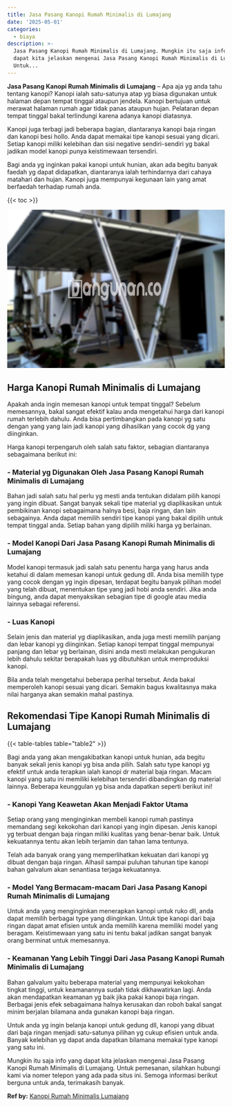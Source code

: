 ```yaml
---
title: Jasa Pasang Kanopi Rumah Minimalis di Lumajang
date: '2025-05-01'
categories:
  - biaya
description: >-
  Jasa Pasang Kanopi Rumah Minimalis di Lumajang. Mungkin itu saja info yang
  dapat kita jelaskan mengenai Jasa Pasang Kanopi Rumah Minimalis di Lumajang.
  Untuk...
---
```


**Jasa Pasang Kanopi Rumah Minimalis di Lumajang** – Apa aja yg anda tahu tentang kanopi? Kanopi ialah satu-satunya atap yg biasa digunakan untuk halaman depan tempat tinggal ataupun jendela. Kanopi bertujuan untuk merawat halaman rumah agar tidak panas ataupun hujan. Pelataran depan tempat tinggal bakal terlindungi karena adanya kanopi diatasnya.

Kanopi juga terbagi jadi beberapa bagian, diantaranya kanopi baja ringan dan kanopi besi hollo. Anda dapat memakai tipe kanopi sesuai yang dicari. Setiap kanopi miliki kelebihan dan sisi negative sendiri-sendiri yg bakal jadikan model kanopi punya keistimewaan tersendiri.

Bagi anda yg inginkan pakai kanopi untuk hunian, akan ada begitu banyak faedah yg dapat didapatkan, diantaranya ialah terhindarnya dari cahaya matahari dan hujan. Kanopi juga mempunyai kegunaan lain yang amat berfaedah terhadap rumah anda.

{{< toc >}}

![Jasa Pasang Kanopi Rumah Minimalis di Lumajang](/images/harga-kanopi-minimalis-60.png)

## Harga Kanopi Rumah Minimalis di Lumajang

Apakah anda ingin memesan kanopi untuk tempat tinggal? Sebelum memesannya, bakal sangat efektif kalau anda mengetahui harga dari kanopi rumah terlebih dahulu. Anda bisa pertimbangkan pada kanopi yg satu dengan yang yang lain jadi kanopi yang dihasilkan yang cocok dg yang diinginkan.

Harga kanopi terpengaruh oleh salah satu faktor, sebagian diantaranya sebagaimana berikut ini:

### \- Material yg Digunakan Oleh Jasa Pasang Kanopi Rumah Minimalis di Lumajang

Bahan jadi salah satu hal perlu yg mesti anda tentukan didalam pilih kanopi yang ingin dibuat. Sangat banyak sekali tipe material yg diaplikasikan untuk pembikinan kanopi sebagaimana halnya besi, baja ringan, dan lain sebagainya. Anda dapat memilih sendiri tipe kanopi yang bakal dipilih untuk tempat tinggal anda. Setiap bahan yang dipilih miliki harga yg berlainan.

### \- Model Kanopi Dari Jasa Pasang Kanopi Rumah Minimalis di Lumajang

Model kanopi termasuk jadi salah satu penentu harga yang harus anda ketahui di dalam memesan kanopi untuk gedung dll. Anda bisa memilih type yang cocok dengan yg ingin dipesan, terdapat begitu banyak pilihan model yang telah dibuat, menentukan tipe yang jadi hobi anda sendiri. Jika anda bingung, anda dapat menyaksikan sebagian tipe di google atau media lainnya sebagai referensi.

### \- Luas Kanopi

Selain jenis dan material yg diaplikasikan, anda juga mesti memilih panjang dan lebar kanopi yg diinginkan. Setiap kanopi tempat tinggal mempunyai panjang dan lebar yg berlainan, disini anda mesti melakukan pengukuran lebih dahulu sekitar berapakah luas yg dibutuhkan untuk memproduksi kanopi.

Bila anda telah mengetahui beberapa perihal tersebut. Anda bakal memperoleh kanopi sesuai yang dicari. Semakin bagus kwalitasnya maka nilai harganya akan semakin mahal pastinya.

## Rekomendasi Tipe Kanopi Rumah Minimalis di Lumajang

{{< table-tables table="table2" >}}

Bagi anda yang akan mengakibatkan kanopi untuk hunian, ada begitu banyak sekali jenis kanopi yg bisa anda pilih. Salah satu type kanopi yg efektif untuk anda terapkan ialah kanopi dr material baja ringan. Macam kanopi yang satu ini memiliki kelebihan tersendiri dibandingkan dg material lainnya. Beberapa keunggulan yg bisa anda dapatkan seperti berikut ini!

### \- Kanopi Yang Keawetan Akan Menjadi Faktor Utama

Setiap orang yang menginginkan membeli kanopi rumah pastinya memandang segi kekokohan dari kanopi yang ingin dipesan. Jenis kanopi yg terbuat dengan baja ringan miliki kualitas yang benar-benar baik. Untuk kekuatannya tentu akan lebih terjamin dan tahan lama tentunya.

Telah ada banyak orang yang memperlihatkan kekuatan dari kanopi yg dibuat dengan baja ringan. Alhasil sampai puluhan tahunan tipe kanopi bahan galvalum akan senantiasa terjaga kekuatannya.

### \- Model Yang Bermacam-macam Dari Jasa Pasang Kanopi Rumah Minimalis di Lumajang

Untuk anda yang menginginkan menerapkan kanopi untuk ruko dll, anda dapat memilih berbagai type yang diinginkan. Untuk tipe kanopi dari baja ringan dapat amat efisien untuk anda memilih karena memiliki model yang beragam. Keistimewaan yang satu ini tentu bakal jadikan sangat banyak orang berminat untuk memesannya.

### \- Keamanan Yang Lebih Tinggi Dari Jasa Pasang Kanopi Rumah Minimalis di Lumajang

Bahan galvalum yaitu beberapa material yang mempunyai kekokohan tingkat tinggi, untuk keamanannya sudah tidak dikhawatirkan lagi. Anda akan mendapatkan keamanan yg baik jika pakai kanopi baja ringan. Berbagai jenis efek sebagaimana halnya kerusakan dan roboh bakal sangat minim berjalan bilamana anda gunakan kanopi baja ringan.

Untuk anda yg ingin belanja kanopi untuk gedung dll, kanopi yang dibuat dari baja ringan menjadi satu-satunya pilihan yg cukup efisien untuk anda. Banyak kelebihan yg dapat anda dapatkan bilamana memakai type kanopi yang satu ini.

Mungkin itu saja info yang dapat kita jelaskan mengenai Jasa Pasang Kanopi Rumah Minimalis di Lumajang. Untuk pemesanan, silahkan hubungi kami via nomer telepon yang ada pada situs ini. Semoga informasi berikut berguna untuk anda, terimakasih banyak.

**Ref by:**  [Kanopi Rumah Minimalis Lumajang](https://id.wikipedia.org/wiki/Kanopi)
